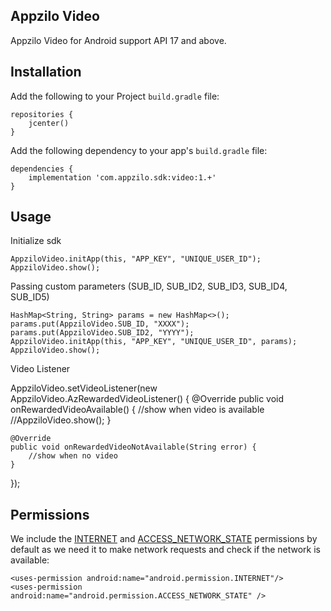 ## Appzilo Video
Appzilo Video for Android support API 17 and above.

## Installation
Add the following to your Project `build.gradle` file:

```
repositories {
	jcenter()
}
```

Add the following dependency to your app's `build.gradle` file:

```
dependencies {
	implementation 'com.appzilo.sdk:video:1.+'
}
```

## Usage

Initialize sdk

```
AppziloVideo.initApp(this, "APP_KEY", "UNIQUE_USER_ID");
AppziloVideo.show();
```

Passing custom parameters (SUB_ID, SUB_ID2, SUB_ID3, SUB_ID4, SUB_ID5)

```
HashMap<String, String> params = new HashMap<>();
params.put(AppziloVideo.SUB_ID, "XXXX");
params.put(AppziloVideo.SUB_ID2, "YYYY");
AppziloVideo.initApp(this, "APP_KEY", "UNIQUE_USER_ID", params);
AppziloVideo.show();
```

Video Listener

AppziloVideo.setVideoListener(new AppziloVideo.AzRewardedVideoListener() {
	@Override
	public void onRewardedVideoAvailable() {
		//show when video is available
		//AppziloVideo.show();
	}

	@Override
	public void onRewardedVideoNotAvailable(String error) {
		//show when no video
	}
});

## Permissions

We include the [INTERNET](http://developer.android.com/reference/android/Manifest.permission.html#INTERNET) and [ACCESS_NETWORK_STATE](https://developer.android.com/reference/android/Manifest.permission.html#ACCESS_NETWORK_STATE) permissions by default as we need it to make network requests and check if the network is available:

```
<uses-permission android:name="android.permission.INTERNET"/>
<uses-permission android:name="android.permission.ACCESS_NETWORK_STATE" />
```  





